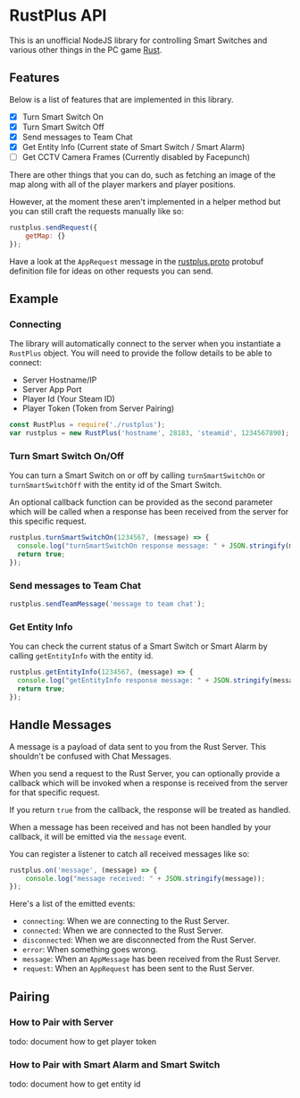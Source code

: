 # RustPlus API

This is an unofficial NodeJS library for controlling Smart Switches and various other things in the PC game [Rust](https://store.steampowered.com/app/252490/Rust/).

## Features

Below is a list of features that are implemented in this library.

- [x] Turn Smart Switch On
- [x] Turn Smart Switch Off
- [x] Send messages to Team Chat
- [x] Get Entity Info (Current state of Smart Switch / Smart Alarm)
- [ ] Get CCTV Camera Frames (Currently disabled by Facepunch)

There are other things that you can do, such as fetching an image of the map along with all of the player markers and player positions.

However, at the moment these aren't implemented in a helper method but you can still craft the requests manually like so:

```js
rustplus.sendRequest({
    getMap: {}
});
```

Have a look at the `AppRequest` message in the [rustplus.proto](./rustplus.proto) protobuf definition file for ideas on other requests you can send. 

## Example

### Connecting

The library will automatically connect to the server when you instantiate a `RustPlus` object. You will need to provide the follow details to be able to connect:

- Server Hostname/IP
- Server App Port
- Player Id (Your Steam ID)
- Player Token (Token from Server Pairing)

```js
const RustPlus = require('./rustplus');
var rustplus = new RustPlus('hostname', 28183, 'steamid', 1234567890);
```

### Turn Smart Switch On/Off

You can turn a Smart Switch on or off by calling `turnSmartSwitchOn` or `turnSmartSwitchOff` with the entity id of the Smart Switch.

An optional callback function can be provided as the second parameter which will be called when a response has been received from the server for this specific request.

```js
rustplus.turnSmartSwitchOn(1234567, (message) => {
  console.log("turnSmartSwitchOn response message: " + JSON.stringify(message));
  return true;
});
```

### Send messages to Team Chat

```js
rustplus.sendTeamMessage('message to team chat');
```

### Get Entity Info

You can check the current status of a Smart Switch or Smart Alarm by calling `getEntityInfo` with the entity id.

```js
rustplus.getEntityInfo(1234567, (message) => {
  console.log("getEntityInfo response message: " + JSON.stringify(message));
  return true;
});
```

## Handle Messages

A message is a payload of data sent to you from the Rust Server. This shouldn't be confused with Chat Messages.

When you send a request to the Rust Server, you can optionally provide a callback which will be invoked when a response is received from the server for that specific request.

If you return `true` from the callback, the response will be treated as handled.

When a message has been received and has not been handled by your callback, it will be emitted via the `message` event.

You can register a listener to catch all received messages like so:

```js
rustplus.on('message', (message) => {
    console.log("message received: " + JSON.stringify(message));
});
```

Here's a list of the emitted events:

- `connecting`: When we are connecting to the Rust Server.
- `connected`: When we are connected to the Rust Server.
- `disconnected`: When we are disconnected from the Rust Server.
- `error`: When something goes wrong.
- `message`: When an `AppMessage` has been received from the Rust Server.
- `request`: When an `AppRequest` has been sent to the Rust Server.

## Pairing

### How to Pair with Server

todo: document how to get player token

### How to Pair with Smart Alarm and Smart Switch

todo: document how to get entity id